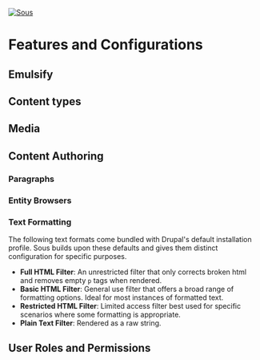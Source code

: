 [![Sous](https://circleci.com/gh/fourkitchens/sous-drupal-project.svg?style=svg)](https://app.circleci.com/github/fourkitchens/sous-drupal-project/pipelines)

# Features and Configurations

## Emulsify

## Content types

## Media

## Content Authoring

### Paragraphs

### Entity Browsers

### Text Formatting

The following text formats come bundled with Drupal's default installation profile. Sous builds upon these defaults and gives them distinct configuration for specific purposes.

- **Full HTML Filter**: An unrestricted filter that only corrects broken html and removes empty `p` tags when rendered.
- **Basic HTML Filter**: General use filter that offers a broad range of formatting options. Ideal for most instances of formatted text.
- **Restricted HTML Filter**: Limited access filter best used for specific scenarios where some formatting is appropriate.
- **Plain Text Filter**: Rendered as a raw string.

## User Roles and Permissions
